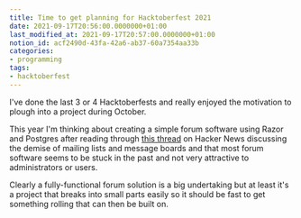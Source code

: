 ```yaml
---
title: Time to get planning for Hacktoberfest 2021
date: 2021-09-17T20:56:00.0000000+01:00
last_modified_at: 2021-09-17T20:57:00.0000000+01:00
notion_id: acf2490d-43fa-42a6-ab37-60a7354aa33b
categories:
- programming
tags:
- hacktoberfest
---
```


I've done the last 3 or 4 Hacktoberfests and really enjoyed the motivation to plough into a project during October.

This year I'm thinking about creating a simple forum software using Razor and Postgres after reading through [this thread](https://news.ycombinator.com/item?id=28549739) on Hacker News discussing the demise of mailing lists and message boards and that most forum software seems to be stuck in the past and not very attractive to administrators or users.

Clearly a fully-functional forum solution is a big undertaking but at least it's a project that breaks into small parts easily so it should be fast to get something rolling that can then be built on.

